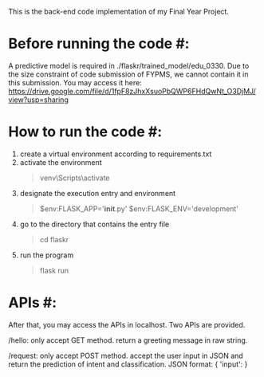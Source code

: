 This is the back-end code implementation of my Final Year Project.


# Before running the code #:
A predictive model is required in ./flaskr/trained_model/edu_0330.
Due to the size constraint of code submission of FYPMS, we cannot contain it in this submission.
You may access it here: https://drive.google.com/file/d/1fpF8zJhxXsuoPbQWP6FHdQwNt_O3DjMJ/view?usp=sharing


# How to run the code #:
1. create a virtual environment according to requirements.txt
2. activate the environment
    > venv\Scripts\activate
3. designate the execution entry and environment
    > $env:FLASK_APP='__init__.py'
    > $env:FLASK_ENV='development'
4. go to the directory that contains the entry file
    > cd flaskr
5. run the program
    > flask run


# APIs #:
After that, you may access the APIs in localhost. Two APIs are provided.

/hello: only accept GET method.
    return a greeting message in raw string.

/request: only accept POST method.
    accept the user input in JSON and return the prediction of intent and classification.
    JSON format:
    {
        'input': <The String of User Utterance>
    }
